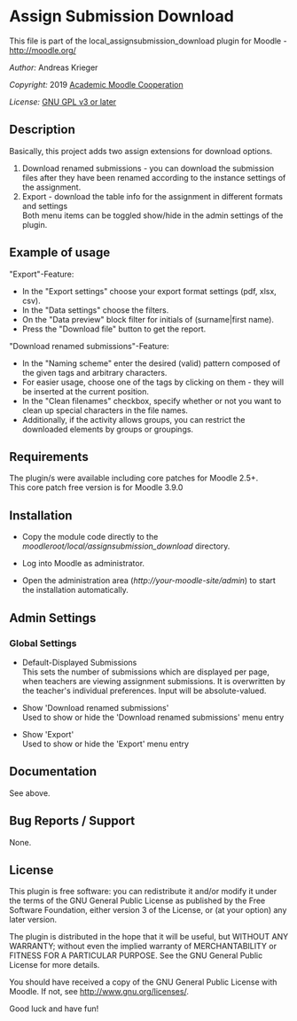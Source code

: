 Assign Submission Download
==========================

This file is part of the local_assignsubmission_download plugin for Moodle - <http://moodle.org/>

*Author:*    Andreas Krieger

*Copyright:* 2019 [Academic Moodle Cooperation](http://www.academic-moodle-cooperation.org)

*License:*   [GNU GPL v3 or later](http://www.gnu.org/copyleft/gpl.html)


Description
-----------

Basically, this project adds two assign extensions for download options.  
1. Download renamed submissions - you can download the submission files after they have been
 renamed according to the instance settings of the assignment.  
2. Export - download the table info for the assignment in different formats and settings  
Both menu items can be toggled show/hide in the admin settings of the plugin.


Example of usage
----------------

"Export"-Feature:

* In the "Export settings" choose your export format settings (pdf, xlsx, csv). 
* In the "Data settings" choose the filters.
* On the "Data preview" block filter for initials of (surname|first name).
* Press the "Download file" button to get the report.

"Download renamed submissions"-Feature:

* In the "Naming scheme" enter the desired (valid) pattern composed of the given tags and
 arbitrary characters.
* For easier usage, choose one of the tags by clicking on them - they will be inserted at the
 current position.
* In the "Clean filenames" checkbox, specify whether or not you want to clean up special
 characters in the file names.
* Additionally, if the activity allows groups, you can restrict the downloaded elements by groups or groupings.


Requirements
------------
The plugin/s were available including core patches for Moodle 2.5+.  
This core patch free version is for Moodle 3.9.0


Installation
------------

* Copy the module code directly to the *moodleroot/local/assignsubmission_download* directory.

* Log into Moodle as administrator.

* Open the administration area (*http://your-moodle-site/admin*) to start the installation
  automatically.



Admin Settings
--------------
### Global Settings
* Default-Displayed Submissions  
    This sets the number of submissions which are displayed per page, when teachers are viewing
 assignment submissions.
    It is overwritten by the teacher's individual preferences. Input will be absolute-valued.

* Show 'Download renamed submissions'  
    Used to show or hide the 'Download renamed submissions' menu entry

* Show 'Export'  
    Used to show or hide the 'Export' menu entry


Documentation
-------------
See above.


Bug Reports / Support
---------------------
None.


License
-------

This plugin is free software: you can redistribute it and/or modify it under the terms of the GNU
General Public License as published by the Free Software Foundation, either version 3 of the
License, or (at your option) any later version.

The plugin is distributed in the hope that it will be useful, but WITHOUT ANY WARRANTY; without
even the implied warranty of MERCHANTABILITY or FITNESS FOR A PARTICULAR PURPOSE. See the GNU
General Public License for more details.

You should have received a copy of the GNU General Public License with Moodle. If not, see
<http://www.gnu.org/licenses/>.


Good luck and have fun!
